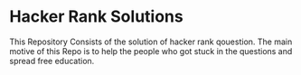 
# Hacker Rank Solutions
This Repository Consists of the solution of hacker rank qouestion.
The main motive of this Repo is to help the people who got stuck in the questions and spread free education. 
